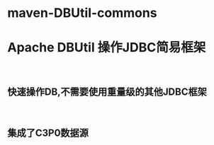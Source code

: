 # maven-DBUtil-commons

<h1>Apache DBUtil 操作JDBC简易框架</h1>
<br/>
<h2>快速操作DB,不需要使用重量级的其他JDBC框架</h2>
<br/>
<h2>集成了C3P0数据源</h2>